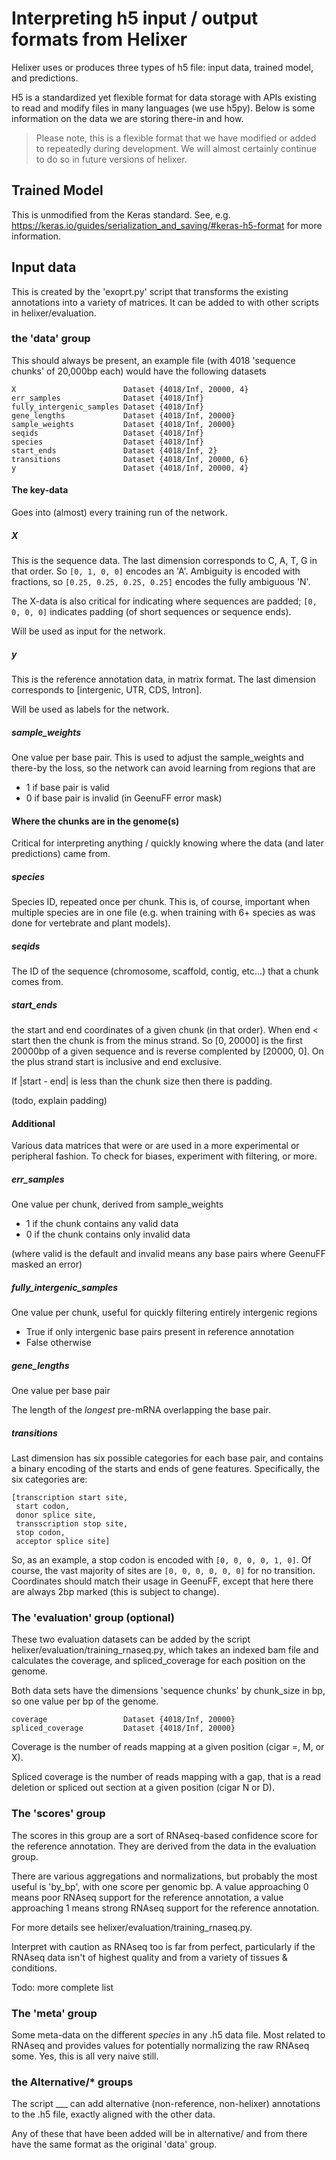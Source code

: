 # Interpreting h5 input / output formats from Helixer
Helixer uses or produces three types of h5 file: 
input data, trained model, and predictions. 

H5 is a standardized yet flexible format for data
storage with APIs existing to read and modify files
in many languages (we use h5py). Below is some information on
the data we are storing there-in and how.

> Please note, this is a flexible format that
> we have modified or added to repeatedly during
> development. We will almost certainly continue
> to do so in future versions of helixer. 

## Trained Model
This is unmodified from the Keras standard.
See, e.g. https://keras.io/guides/serialization_and_saving/#keras-h5-format
for more information.

## Input data
This is created by the 'exoprt.py' script that
transforms the existing annotations into a variety of
matrices. It can be added to with other scripts in 
helixer/evaluation.

### the 'data' group
This should always be present, an example
file (with 4018 'sequence chunks' of 20,000bp each) 
would have the following datasets
```
X                        Dataset {4018/Inf, 20000, 4}
err_samples              Dataset {4018/Inf}
fully_intergenic_samples Dataset {4018/Inf}
gene_lengths             Dataset {4018/Inf, 20000}
sample_weights           Dataset {4018/Inf, 20000}
seqids                   Dataset {4018/Inf}
species                  Dataset {4018/Inf}
start_ends               Dataset {4018/Inf, 2}
transitions              Dataset {4018/Inf, 20000, 6}
y                        Dataset {4018/Inf, 20000, 4}
```

#### The key-data
Goes into (almost) every training run of the network.

##### X
This is the sequence data. The last dimension 
corresponds to C, A, T, G in that order. So
`[0, 1, 0, 0]` encodes an 'A'. Ambiguity is
encoded with fractions, so `[0.25, 0.25, 0.25, 0.25]`
encodes the fully ambiguous 'N'. 

The X-data is also critical for indicating where
sequences are padded; `[0, 0, 0, 0]` indicates
padding (of short sequences or sequence ends).

Will be used as input for the network.

##### y
This is the reference annotation data, in matrix
format. The last dimension corresponds to 
[intergenic, UTR, CDS, Intron].

Will be used as labels for the network.

##### sample_weights
One value per base pair. This is used to adjust
the sample_weights and there-by the loss, so 
the network can avoid learning from regions that 
are 

 - 1 if base pair is valid
 - 0 if base pair is invalid (in GeenuFF error mask)

#### Where the chunks are in the genome(s)
Critical for interpreting anything / quickly knowing
where the data (and later predictions) came from.

#####  species
Species ID, repeated once per chunk. This is, of
course, important when multiple species are 
in one file (e.g. when training with 6+ species
as was done for vertebrate and plant models).

##### seqids
The ID of the sequence (chromosome, scaffold, contig,
etc...) that a chunk comes from.

##### start_ends
the start and end
coordinates of a
given chunk (in that order). When end < start then 
the chunk is from the minus strand. 
So [0, 20000] is the first 20000bp of a given
sequence and is reverse complented by [20000, 0].
On the plus strand start is inclusive and end
exclusive. 

If |start - end| is less than the chunk size then
there is padding.

(todo, explain padding)

#### Additional
Various data matrices that were or are used in a
more experimental or peripheral fashion. To check for biases,
experiment with filtering, or more.
 
##### err_samples
One value per chunk, derived from sample_weights
 - 1 if the chunk contains any valid data
 - 0 if the chunk contains only invalid data

(where valid is the default and invalid means 
any base pairs where GeenuFF masked an error)


##### fully_intergenic_samples 

One value per chunk, useful for quickly filtering
entirely intergenic regions
 - True if only intergenic base pairs present in reference annotation
 - False otherwise
 
##### gene_lengths
One value per base pair

The length of the _longest_ pre-mRNA overlapping
the base pair.

##### transitions
Last dimension has six possible categories for each base pair, and contains
a binary encoding of the starts and ends of gene features.
Specifically, the six categories are:
```
[transcription start site, 
 start codon,
 donor splice site,
 transscription stop site,
 stop codon,
 acceptor splice site]
```

So, as an example, a stop codon is encoded with 
`[0, 0, 0, 0, 1, 0]`.
Of course, the vast majority of sites are
`[0, 0, 0, 0, 0, 0]` for no transition.
Coordinates should match their usage in GeenuFF, except
that here there are always 2bp marked (this is subject to change).

### The 'evaluation' group (optional)
These two evaluation datasets can be added by the script
helixer/evaluation/training_rnaseq.py, which takes
an indexed bam file and calculates the coverage, and spliced_coverage
for each position on the genome. 

Both data sets have the dimensions 'sequence chunks'
by chunk_size in bp, so one value per bp of the genome. 

```
coverage                 Dataset {4018/Inf, 20000}
spliced_coverage         Dataset {4018/Inf, 20000}
```

Coverage is the number of reads mapping at a given position (cigar =, M, or X).

Spliced coverage is the number of reads mapping with a gap, that is a read deletion
or spliced out section at a given position (cigar N or D).

### The 'scores' group
The scores in this group are a sort of RNAseq-based
confidence score for the reference annotation. They are
derived from the data in the evaluation group. 

There are various aggregations and normalizations, but
probably the most useful is 'by_bp', with one score
per genomic bp. A value approaching 0 means poor RNAseq support
for the reference annotation, a value approaching 1 means strong
RNAseq support for the reference annotation. 

For more details see helixer/evaluation/training_rnaseq.py.

Interpret with caution as RNAseq too is far from perfect,
particularly if the RNAseq data isn't of highest quality
and from a variety of tissues & conditions. 

Todo: more complete list

### The 'meta' group
Some meta-data on the different _species_ in any .h5 data file.
Most related to RNAseq and provides values for potentially
normalizing the raw RNAseq some. Yes, this is all very naive
still.

### the Alternative/* groups
The script ___ can add alternative (non-reference, non-helixer)
annotations to the .h5 file, exactly aligned with the other
data. 

Any of these that have been added will be in alternative/<your name here>
and from there have the same format as the original 'data' group.
